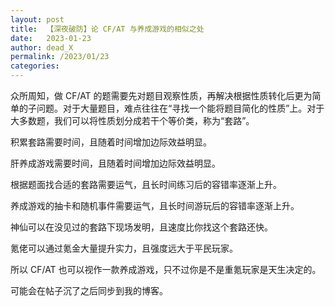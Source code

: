 ```yaml
---
layout: post
title:  【深夜破防】论 CF/AT 与养成游戏的相似之处
date:   2023-01-23
author: dead_X
permalink: /2023/01/23
categories: 
---
```


众所周知，做 CF/AT 的题需要先对题目观察性质，再解决根据性质转化后更为简单的子问题。对于大量题目，难点往往在“寻找一个能将题目简化的性质”上。对于大多数题，我们可以将性质划分成若干个等价类，称为“套路”。

积累套路需要时间，且随着时间增加边际效益明显。

肝养成游戏需要时间，且随着时间增加边际效益明显。

根据题面找合适的套路需要运气，且长时间练习后的容错率逐渐上升。

养成游戏的抽卡和随机事件需要运气，且长时间游玩后的容错率逐渐上升。

神仙可以在没见过的套路下现场发明，且速度比你找这个套路还快。

氪佬可以通过氪金大量提升实力，且强度远大于平民玩家。

所以 CF/AT 也可以视作一款养成游戏，只不过你是不是重氪玩家是天生决定的。

可能会在帖子沉了之后同步到我的博客。